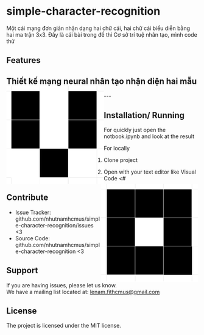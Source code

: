 # simple-character-recognition
Một cái mạng đơn giản nhận dạng hai chữ cái, hai chữ cái biểu diễn bằng hai ma trận 3x3. Đây là cái bài trong đề thi Cơ sở trí tuệ nhân tạo, mình code thử

Features
--------

Thiết kế mạng neural nhân tạo nhận diện hai mẫu
<img align="left" width="256" height="256" src="./figs/v_character.png">
---
<img align="right" width="256" height="256" src="./figs/o_character.png">
---

Installation/ Running
------------

For quickly just open the notbook.ipynb and look at the result

For locally

1. Clone project

2. Open with your text editor like Visual Code <#

Contribute
----------

- Issue Tracker: github.com/nhutnamhcmus/simple-character-recognition/issues <3
- Source Code: github.com/nhutnamhcmus/simple-character-recognition <3

Support
-------

If you are having issues, please let us know. <br>
We have a mailing list located at: lenam.fithcmus@gmail.com

License
-------

The project is licensed under the MIT license.
